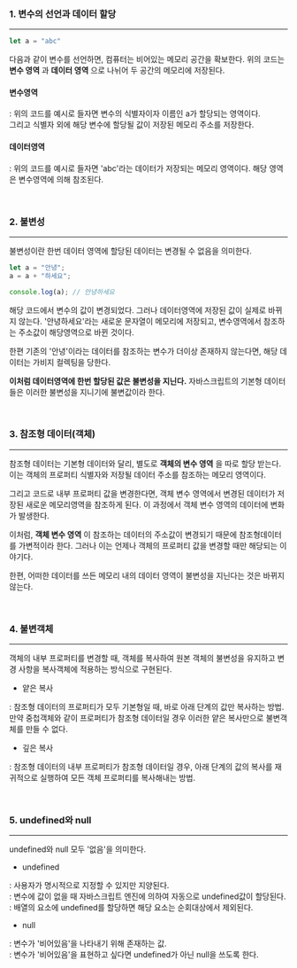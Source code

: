 ### 1. 변수의 선언과 데이터 할당

---

```javaScript
let a = "abc"
```

다음과 같이 변수를 선언하면, 컴퓨터는 비어있는 메모리 공간을 확보한다.
위의 코드는 **변수 영역** 과 **데이터 영역** 으로 나뉘어 두 공간의 메모리에 저장된다.

#### 변수영역

: 위의 코드를 예시로 들자면 변수의 식별자이자 이름인 a가 할당되는 영역이다.  
그리고 식별자 외에 해당 변수에 할당될 값이 저장된 메모리 주소를 저장한다.

#### 데이터영역

: 위의 코드를 예시로 들자면 'abc'라는 데이터가 저장되는 메모리 영역이다. 해당 영역은 변수영역에 의해 참조된다.

<br/>

### 2. 불변성

---

불변성이란 한번 데이터 영역에 할당된 데이터는 변경될 수 없음을 의미한다.

```javaScript
let a = "안녕";
a = a + "하세요";

console.log(a); // 안녕하세요
```

해당 코드에서 변수의 값이 변경되었다. 그러나 데이터영역에 저장된 값이 실제로 바뀌지 않는다. '안녕하세요'라는 새로운 문자열이 메모리에 저장되고, 변수영역에서 참조하는 주소값이 해당영역으로 바뀐 것이다.

한편 기존의 '안녕'이라는 데이터를 참조하는 변수가 더이상 존재하지 않는다면, 해당 데이터는 가비지 컬렉팅을 당한다.

**이처럼 데이터영역에 한번 할당된 값은 불변성을 지닌다.**
자바스크립트의 기본형 데이터들은 이러한 불변성을 지니기에 불변값이라 한다.

<br/>

### 3. 참조형 데이터(객체)

---

참조형 데이터는 기본형 데이터와 달리, 별도로 **객체의 변수 영역** 을 따로 할당 받는다. 이는 객체의 프로퍼티 식별자와 저장될 데이터 주소를 참조하는 메모리 영역이다.

그리고 코드로 내부 프로퍼티 값을 변경한다면, 객체 변수 영역에서 변경된 데이터가 저장된 새로운 메모리영역을 참조하게 된다. 이 과정에서 객체 변수 영역의 데이터에 변화가 발생한다.

이처럼, **객체 변수 영역** 이 참조하는 데이터의 주소값이 변경되기 때문에 참조형데이터를 가변적이라 한다. 그러나 이는 언제나 객체의 프로퍼티 값을 변경할 때만 해당되는 이야기다.

한편, 어떠한 데이터를 쓰든 메모리 내의 데이터 영역이 불변성을 지닌다는 것은 바뀌지 않는다.

<br/>

### 4. 불변객체

---

객체의 내부 프로퍼티를 변경할 때, 객체를 복사하여 원본 객체의 불변성을 유지하고 변경 사항을 복사객체에 적용하는 방식으로 구현된다.

- 얕은 복사

: 참조형 데이터의 프로퍼티가 모두 기본형일 때, 바로 아래 단계의 값만 복사하는 방법.
만약 중첩객체와 같이 프로퍼티가 참조형 데이터일 경우 이러한 얕은 복사만으로 불변객체를 만들 수 없다.

- 깊은 복사

: 참조형 데이터의 내부 프로퍼티가 참조형 데이터일 경우, 아래 단계의 값의 복사를 재귀적으로 실행하여 모든 객체 프로퍼티를 복사해내는 방법.

<br/>

### 5. undefined와 null

---

undefined와 null 모두 '없음'을 의미한다.

- undefined

: 사용자가 명시적으로 지정할 수 있지만 지양된다.  
: 변수에 값이 없을 때 자바스크립트 엔진에 의하여 자동으로 undefined값이 할당된다.  
: 배열의 요소에 undefined를 할당하면 해당 요소는 순회대상에서 제외된다.

- null

: 변수가 '비어있음'을 나타내기 위해 존재하는 값.  
: 변수가 '비어있음'을 표현하고 싶다면 undefined가 아닌 null을 쓰도록 한다.
